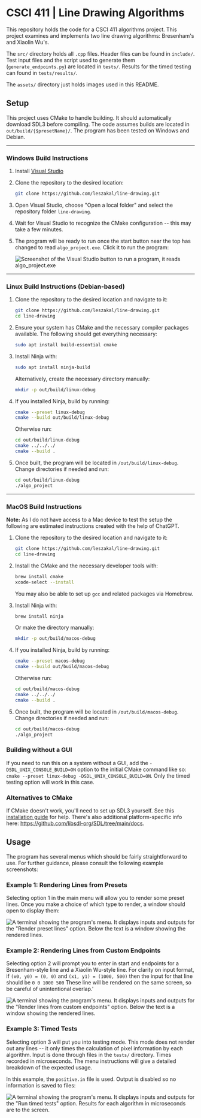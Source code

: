 # CSCI 411 | Line Drawing Algorithms

This repository holds the code for a CSCI 411 algorithms project. This project examines and implements two line drawing algorithms: Bresenham's and Xiaolin Wu's.

The `src/` directory holds all `.cpp` files. Header files can be found in `include/`.
Test input files and the script used to generate them (`generate_endpoints.py`) are located in `tests/`. Results for the timed testing can found in `tests/results/`. 

The `assets/` directory just holds images used in this README. 

## Setup

This project uses CMake to handle building. It should automatically download SDL3 before compiling. The code assumes builds are located in `out/build/{$presetName}/`. The program has been tested on Windows and Debian.
___
### Windows Build Instructions
1. Install [Visual Studio](https://visualstudio.microsoft.com/)
2. Clone the repository to the desired location:
	```bash
	git clone https://github.com/leszakal/line-drawing.git
	```
3. Open Visual Studio, choose "Open a local folder" and select the repository folder `line-drawing`.
4. Wait for Visual Studio to recognize the CMake configuration -- this may take a few minutes.
5. The program will be ready to run once the start button near the top has changed to read `algo_project.exe`. Click it to run the program:

	![Screenshot of the Visual Studio button to run a program, it reads algo_project.exe](/assets/vs_button_ready.png)
___
### Linux Build Instructions (Debian-based)
1. Clone the repository to the desired location and navigate to it:
	```bash
	git clone https://github.com/leszakal/line-drawing.git
	cd line-drawing
	```
2. Ensure your system has CMake and the necessary compiler packages available. The following should get everything necessary:
	```bash
	sudo apt install build-essential cmake
	```
3. Install Ninja with:
	```bash
	sudo apt install ninja-build
	``` 
   Alternatively, create the necessary directory manually:
	```bash
	mkdir -p out/build/linux-debug
	```
4. If you installed Ninja, build by running:
	```bash
	cmake --preset linux-debug
	cmake --build out/build/linux-debug
	```

   Otherwise run:
	```bash
	cd out/build/linux-debug
	cmake ../../../
	cmake --build .
	```
5. Once built, the program will be located in `/out/build/linux-debug`. Change directories if needed and run:
	```bash
	cd out/build/linux-debug
	./algo_project
	```
___
### MacOS Build Instructions

**Note:** As I do not have access to a Mac device to test the setup the following are estimated instructions created with the help of ChatGPT.

1.  Clone the repository to the desired location and navigate to it:
	```bash
	git clone https://github.com/leszakal/line-drawing.git
	cd line-drawing
	```
2. Install the CMake and the necessary developer tools with:
	```bash
	brew install cmake
	xcode-select --install
	```
   You may also be able to set up `gcc` and related packages via Homebrew.
3. Install Ninja with:
	```bash
	brew install ninja
	```
   Or make the directory manually: 
	```bash
	mkdir -p out/build/macos-debug
	```
4. If you installed Ninja, build by running:
	```bash
	cmake --preset macos-debug
	cmake --build out/build/macos-debug
	```

   Otherwise run:
	```bash
	cd out/build/macos-debug
	cmake ../../../
	cmake --build .
	```
5. Once built, the program will be located in `/out/build/macos-debug`. Change directories if needed and run:
	```bash
	cd out/build/macos-debug
	./algo_project
	```
### Building without a GUI
If you need to run this on a system without a GUI, add the `-DSDL_UNIX_CONSOLE_BUILD=ON` option to the initial CMake command like so: `cmake --preset linux-debug -DSDL_UNIX_CONSOLE_BUILD=ON`. Only the timed testing option will work in this case.

### Alternatives to CMake
If CMake doesn't work, you'll need to set up SDL3 yourself. See this [installation guide](https://github.com/libsdl-org/SDL/blob/main/INSTALL.md) for help. There's also additional platform-specific info here: https://github.com/libsdl-org/SDL/tree/main/docs.

## Usage

The program has several menus which should be fairly straightforward to use. For further guidance, please consult the following example screenshots:

### Example 1: Rendering Lines from Presets

Selecting option 1 in the main menu will allow you to render some preset lines. Once you make a choice of which type to render, a window should open to display them:

![A terminal showing the program's menu. It displays inputs and outputs for the "Render preset lines" option. Below the text is a window showing the rendered lines.](/assets/presets.png)

### Example 2: Rendering Lines from Custom Endpoints

Selecting option 2 will prompt you to enter in start and endpoints for a Bresenham-style line and a Xiaolin Wu-style line. For clarity on input format, if `(x0, y0) = (0, 0)` and `(x1, y1) = (1000, 500)` then the input for that line should be `0 0 1000 500` These line will be rendered on the same screen, so be careful of unintentional overlap.'

![A terminal showing the program's menu. It displays inputs and outputs for the "Render lines from custom endpoints" option. Below the text is a window showing the rendered lines.](/assets/custom.png)

### Example 3: Timed Tests

Selecting option 3 will put you into testing mode. This mode does not render out any lines -- it only times the calculation of pixel information by each algorithm. Input is done through files in the `tests/` directory. Times recorded in microseconds. The menu instructions will give a detailed breakdown of the expected usage.

In this example, the `positive.in` file is used. Output is disabled so no information is saved to files:

![A terminal showing the program's menu. It displays inputs and outputs for the "Run timed tests" option. Results for each algorithm in microseconds are to the screen.](/assets/timed_tests.png)